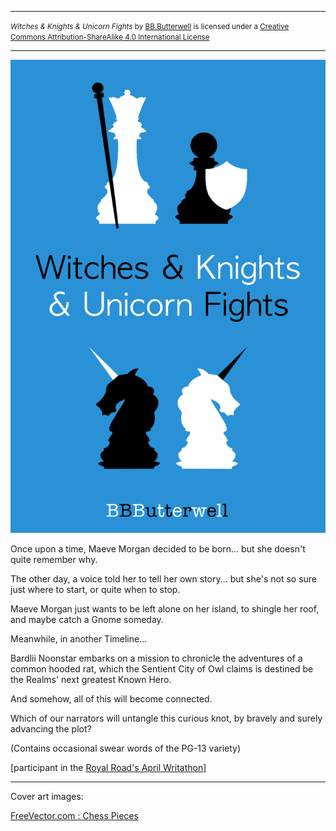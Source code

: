 <hr><small><span xmlns:dct="http://purl.org/dc/terms/" property="dct:title"><i>Witches & Knights & Unicorn Fights</i></span> by <a xmlns:cc="http://creativecommons.org/ns#" href="https://github.com/bbbutterwell/book" property="cc:attributionName" rel="cc:attributionURL">BB.Butterwell</a> is licensed under a <a rel="license" href="http://creativecommons.org/licenses/by-sa/4.0/">Creative Commons Attribution-ShareAlike 4.0 International License</a></small><hr/>



![image Cover Image](./_img/WKUF_Cover_800x1200.png)

Once upon a time, Maeve Morgan decided to be born... but she doesn't quite remember why.

The other day, a voice told her to tell her own story... but she's not so sure just where to start, or quite when to stop.

Maeve Morgan just wants to be left alone on her island, to shingle her roof, and maybe catch a Gnome someday.  

Meanwhile, in another Timeline...

Bardlii Noonstar embarks on a mission to chronicle the adventures of a common hooded rat, which the Sentient City of Owl claims is destined be the Realms' next greatest Known Hero.   

And somehow, all of this will become connected.

Which of our narrators will untangle this curious knot, by bravely and surely advancing the plot?

(Contains occasional swear words of the PG-13 variety)  

[participant in the [Royal Road's April Writathon](https://www.royalroad.com/blog/46/join-aprils-fun-events)]

<script type='text/javascript' src='https://storage.ko-fi.com/cdn/widget/Widget_2.js'></script><script type='text/javascript'>kofiwidget2.init('Support Me on Ko-fi', '#29abe0', 'T6T8BCPTV');kofiwidget2.draw();</script> 

---

Cover art images:

<a href="https://www.freevector.com/chequers-silhouette-vector-set-21849">FreeVector.com : Chess Pieces</a>
